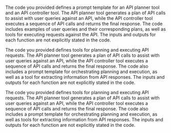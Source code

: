The code you provided defines a prompt template for an API planner tool and an API controller tool. The API planner tool generates a plan of API calls to assist with user queries against an API, while the API controller tool executes a sequence of API calls and returns the final response. The code includes examples of user queries and their corresponding plans, as well as tools for executing requests against the API. The inputs and outputs for each function are not explicitly stated in the code.

The code you provided defines tools for planning and executing API requests. The API planner tool generates a plan of API calls to assist with user queries against an API, while the API controller tool executes a sequence of API calls and returns the final response. The code also includes a prompt template for orchestrating planning and execution, as well as a tool for extracting information from API responses. The inputs and outputs for each function are not explicitly stated in the code.

The code you provided defines tools for planning and executing API requests. The API planner tool generates a plan of API calls to assist with user queries against an API, while the API controller tool executes a sequence of API calls and returns the final response. The code also includes a prompt template for orchestrating planning and execution, as well as tools for extracting information from API responses. The inputs and outputs for each function are not explicitly stated in the code.

